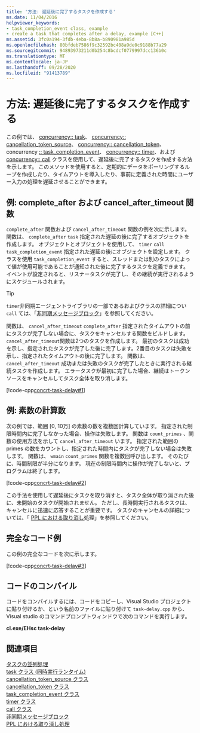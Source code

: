 ```yaml
---
title: '方法: 遅延後に完了するタスクを作成する'
ms.date: 11/04/2016
helpviewer_keywords:
- task_completion_event class, example
- create a task that completes after a delay, example [C++]
ms.assetid: 3fc0a194-3fdb-4eba-8b8a-b890981a985d
ms.openlocfilehash: 80bfdeb7586f9c32592bc408a9de0c9188b77a29
ms.sourcegitcommit: 94893973211d0b254c8bcdcf0779997dcc136b0c
ms.translationtype: MT
ms.contentlocale: ja-JP
ms.lasthandoff: 09/28/2020
ms.locfileid: "91413789"
---
```

# <a name="how-to-create-a-task-that-completes-after-a-delay"></a>方法: 遅延後に完了するタスクを作成する

この例では、 [concurrency:: task](../../parallel/concrt/reference/task-class.md)、 [concurrency:: cancellation_token_source](../../parallel/concrt/reference/cancellation-token-source-class.md)、 [concurrency:: cancellation_token](../../parallel/concrt/reference/cancellation-token-class.md)、concurrency [:: task_completion_event](../../parallel/concrt/reference/task-completion-event-class.md)、 [concurrency:: timer](../../parallel/concrt/reference/timer-class.md)、および [concurrency:: call](../../parallel/concrt/reference/call-class.md) クラスを使用して、遅延後に完了するタスクを作成する方法を示します。 このメソッドを使用すると、定期的にデータをポーリングするループを作成したり、タイムアウトを導入したり、事前に定義された時間にユーザー入力の処理を遅延させることができます。

## <a name="example-complete_after-and-cancel_after_timeout-functions"></a>例: complete_after および cancel_after_timeout 関数

`complete_after` 関数および `cancel_after_timeout` 関数の例を次に示します。 関数は、 `complete_after` `task` 指定された遅延の後に完了するオブジェクトを作成します。 オブジェクトとオブジェクトを使用して、 `timer` `call` `task_completion_event` 指定された遅延の後にオブジェクトを設定します。 クラスを使用 `task_completion_event` すると、スレッドまたは別のタスクによって値が使用可能であることが通知された後に完了するタスクを定義できます。 イベントが設定されると、リスナータスクが完了し、その継続が実行されるようにスケジュールされます。

> [!TIP]
> `timer`非同期エージェントライブラリの一部であるおよびクラスの詳細につい `call` ては、「[非同期メッセージブロック](../../parallel/concrt/asynchronous-message-blocks.md)」を参照してください。

関数は、 `cancel_after_timeout` `complete_after` 指定されたタイムアウトの前にタスクが完了しない場合に、タスクをキャンセルする関数をビルドします。 `cancel_after_timeout`関数は2つのタスクを作成します。 最初のタスクは成功を示し、指定されたタスクが完了した後に完了します。2番目のタスクは失敗を示し、指定されたタイムアウトの後に完了します。 関数は、 `cancel_after_timeout` 成功または失敗のタスクが完了したときに実行される継続タスクを作成します。 エラータスクが最初に完了した場合、継続はトークンソースをキャンセルしてタスク全体を取り消します。

[!code-cpp[concrt-task-delay#1](../../parallel/concrt/codesnippet/cpp/how-to-create-a-task-that-completes-after-a-delay_1.cpp)]

## <a name="example-compute-count-of-prime-numbers"></a>例: 素数の計算数

次の例では、範囲 [0, 10万] の素数の数を複数回計算しています。 指定された制限時間内に完了しなかった場合、操作は失敗します。 関数は `count_primes` 、関数の使用方法を示して `cancel_after_timeout` います。 指定された範囲の primes の数をカウントし、指定された時間内にタスクが完了しない場合は失敗します。 関数は、 `wmain` `count_primes` 関数を複数回呼び出します。 そのたびに、時間制限が半分になります。 現在の制限時間内に操作が完了しないと、プログラムは終了します。

[!code-cpp[concrt-task-delay#2](../../parallel/concrt/codesnippet/cpp/how-to-create-a-task-that-completes-after-a-delay_2.cpp)]

この手法を使用して遅延後にタスクを取り消すと、タスク全体が取り消された後に、未開始のタスクが開始されません。 ただし、長時間実行されるタスクは、キャンセルに迅速に応答することが重要です。 タスクのキャンセルの詳細については、「 [PPL における取り消し](cancellation-in-the-ppl.md)処理」を参照してください。

## <a name="complete-code-example"></a>完全なコード例

この例の完全なコードを次に示します。

[!code-cpp[concrt-task-delay#3](../../parallel/concrt/codesnippet/cpp/how-to-create-a-task-that-completes-after-a-delay_3.cpp)]

## <a name="compiling-the-code"></a>コードのコンパイル

コードをコンパイルするには、コードをコピーし、Visual Studio プロジェクトに貼り付けるか、という名前のファイルに貼り付けて `task-delay.cpp` から、Visual studio のコマンドプロンプトウィンドウで次のコマンドを実行します。

**cl.exe/EHsc task-delay**

## <a name="see-also"></a>関連項目

[タスクの並列処理](../../parallel/concrt/task-parallelism-concurrency-runtime.md)<br/>
[task クラス (同時実行ランタイム)](../../parallel/concrt/reference/task-class.md)<br/>
[cancellation_token_source クラス](../../parallel/concrt/reference/cancellation-token-source-class.md)<br/>
[cancellation_token クラス](../../parallel/concrt/reference/cancellation-token-class.md)<br/>
[task_completion_event クラス](../../parallel/concrt/reference/task-completion-event-class.md)<br/>
[timer クラス](../../parallel/concrt/reference/timer-class.md)<br/>
[call クラス](../../parallel/concrt/reference/call-class.md)<br/>
[非同期メッセージブロック](../../parallel/concrt/asynchronous-message-blocks.md)<br/>
[PPL における取り消し処理](cancellation-in-the-ppl.md)
